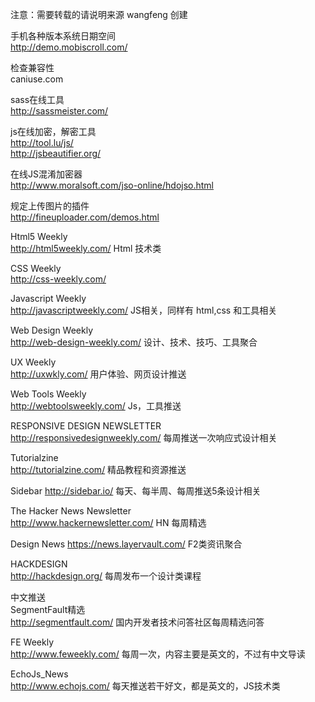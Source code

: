 注意：需要转载的请说明来源 wangfeng 创建

手机各种版本系统日期空间  
http://demo.mobiscroll.com/ 
  
检查兼容性  
caniuse.com 
  
sass在线工具  
http://sassmeister.com/ 
  
js在线加密，解密工具  
http://tool.lu/js/  
http://jsbeautifier.org/  
  
在线JS混淆加密器  
http://www.moralsoft.com/jso-online/hdojso.html 
  
规定上传图片的插件  
http://fineuploader.com/demos.html  
  
Html5 Weekly	  
http://html5weekly.com/	Html  技术类  

CSS Weekly	  
http://css-weekly.com/

Javascript Weekly	
http://javascriptweekly.com/	JS相关，同样有 html,css 和工具相关  

Web Design Weekly	
http://web-design-weekly.com/	设计、技术、技巧、工具聚合  

UX Weekly	
http://uxwkly.com/	用户体验、网页设计推送  

Web Tools Weekly	
http://webtoolsweekly.com/	Js，工具推送

RESPONSIVE DESIGN NEWSLETTER	
http://responsivedesignweekly.com/	每周推送一次响应式设计相关  

Tutorialzine	
http://tutorialzine.com/	精品教程和资源推送  

Sidebar	
http://sidebar.io/	每天、每半周、每周推送5条设计相关 

The Hacker News Newsletter	
http://www.hackernewsletter.com/	HN 每周精选 

Design News	
https://news.layervault.com/	F2类资讯聚合  

HACKDESIGN	
http://hackdesign.org/	每周发布一个设计类课程

中文推送		
SegmentFault精选	
http://segmentfault.com/	国内开发者技术问答社区每周精选问答

FE Weekly	  
http://www.feweekly.com/	每周一次，内容主要是英文的，不过有中文导读  

EchoJs_News  
http://www.echojs.com/	每天推送若干好文，都是英文的，JS技术类  
